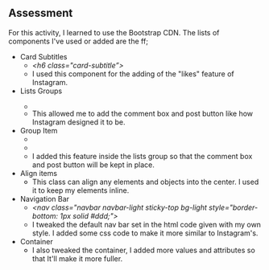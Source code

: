 ## Assessment

For this activity, I learned to use the Bootstrap CDN. The lists of components I've used or added are the ff;

* Card Subtitles
  * _<h6 class="card-subtitle”></h6>_
  * I used this component for the adding of the "likes" feature of Instagram.
* Lists Groups
  * *<ul class="list-group list-group-flush"></ul>*
  * This allowed me to add the comment box and post button like how Instagram designed it to be.
* Group Item
  * *<li class="list-group-item"></li>*
  * I added this feature inside the lists group so that the comment box and post button will be kept in place.
* Align items
  * *<div class="d-flex align-items-center"></div>*
  * This class can align any elements and objects into the center. I used it to keep my elements inline.
* Navigation Bar
  * _<nav class="navbar navbar-light sticky-top bg-light style="border-bottom: 1px solid #ddd;">_
  * I tweaked the default nav bar set in the html code given with my own style. I added some css code to make it more similar to Instagram's.
* Container
  * _<div class="container"></div>_
  * I also tweaked the container, I added more values and attributes so that It'll make it more fuller.
